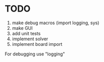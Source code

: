 # TODO

1. make debug macros (import logging, sys)
2. make GUI
3. add unit tests
4. implement solver
5. implement board import

For debugging use "logging" 